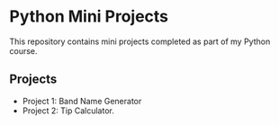 # Python Mini Projects

This repository contains mini projects completed as part of my Python course.

## Projects

- Project 1: Band Name Generator
- Project 2: Tip Calculator.
